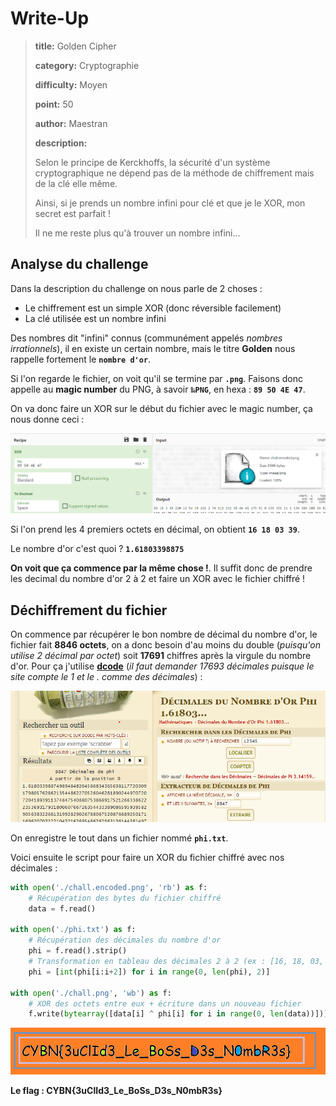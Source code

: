 # Write-Up
> **title:** Golden Cipher
>
> **category:** Cryptographie
>
> **difficulty:** Moyen
>
> **point:** 50
>
> **author:** Maestran
>
> **description:**
>
> Selon le principe de Kerckhoffs, la sécurité d'un système cryptographique ne dépend pas de la méthode de chiffrement mais de la clé elle même.
>
> Ainsi, si je prends un nombre infini pour clé et que je le XOR, mon secret est parfait !
>
> Il ne me reste plus qu'à trouver un nombre infini...


## Analyse du challenge

Dans la description du challenge on nous parle de 2 choses :
- Le chiffrement est un simple XOR (donc réversible facilement)
- La clé utilisée est un nombre infini

Des nombres dit "infini" connus (communément appelés *nombres irrationnels*), il en existe un certain nombre, mais le titre **Golden** nous rappelle fortement le **`nombre d'or`**.

Si l'on regarde le fichier, on voit qu'il se termine par **`.png`**. Faisons donc appelle au **magic number** du PNG, à savoir **`‰PNG`**, en hexa : **`89 50 4E 47`**.

On va donc faire un XOR sur le début du fichier avec le magic number, ça nous donne ceci :

![XOR avec le magic number](images/xor_magic.png)

Si l'on prend les 4 premiers octets en décimal, on obtient **`16 18 03 39`**.

Le nombre d'or c'est quoi ? **`1.61803398875`**

**On voit que ça commence par la même chose !**. Il suffit donc de prendre les decimal du nombre d'or 2 à 2 et faire un XOR avec le fichier chiffré !


## Déchiffrement du fichier

On commence par récupérer le bon nombre de décimal du nombre d'or, le fichier fait **8846 octets**, on a donc besoin d'au moins du double (*puisqu'on utilise 2 décimal par octet*) soit **17691** chiffres après la virgule du nombre d'or. Pour ça j'utilise **[dcode](https://www.dcode.fr/decimales-nombre-or)** (*il faut demander 17693 décimales puisque le site compte le 1 et le . comme des décimales*) :

![Décimales du nombre d'or sur dcode](images/decimales.png)

On enregistre le tout dans un fichier nommé **`phi.txt`**.

Voici ensuite le script pour faire un XOR du fichier chiffré avec nos décimales :

```python
with open('./chall.encoded.png', 'rb') as f:
    # Récupération des bytes du fichier chiffré
    data = f.read()

with open('./phi.txt') as f:
    # Récupération des décimales du nombre d'or
    phi = f.read().strip()
    # Transformation en tableau des décimales 2 à 2 (ex : [16, 18, 03, 39...])
    phi = [int(phi[i:i+2]) for i in range(0, len(phi), 2)]

with open('./chall.png', 'wb') as f:
    # XOR des octets entre eux + écriture dans un nouveau fichier
    f.write(bytearray([data[i] ^ phi[i] for i in range(0, len(data))]))
```

![Fichier déchiffré](images/chall.png)

**Le flag : CYBN{3uClId3_Le_BoSs_D3s_N0mbR3s}**

